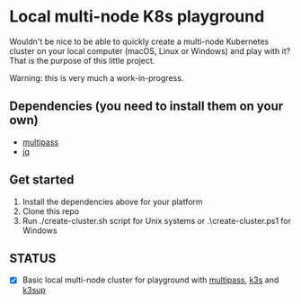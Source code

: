 # Local multi-node K8s playground

Wouldn't be nice to be able to quickly create a multi-node Kubernetes cluster on your local computer (macOS, Linux or Windows) and play with it? That is the purpose of this little project.

Warning: this is very much a work-in-progress.

## Dependencies (you need to install them on your own)
- [multipass](https://multipass.run)
- [jq](https://stedolan.github.io/jq/)

## Get started

1. Install the dependencies above for your platform
2. Clone this repo
3. Run ./create-cluster.sh script for Unix systems or .\create-cluster.ps1 for Windows

## STATUS

- [x] Basic local multi-node cluster for playground with [multipass](https://multipass.run), [k3s](https://k3s.io) and [k3sup](https://github.com/alexellis/k3sup)
